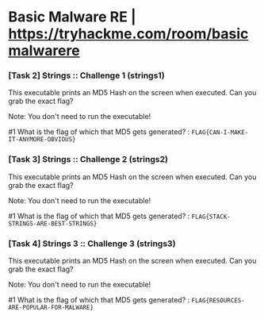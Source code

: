 # Basic Malware RE | https://tryhackme.com/room/basicmalwarere

### [Task 2] Strings :: Challenge 1 (strings1)

This executable prints an MD5 Hash on the screen when executed. Can you grab the exact flag?

Note: You don't need to run the executable!

#1	What is the flag of which that MD5 gets generated? : ```FLAG{CAN-I-MAKE-IT-ANYMORE-OBVIOUS}```

### [Task 3] Strings :: Challenge 2 (strings2)

This executable prints an MD5 Hash on the screen when executed. Can you grab the exact flag?

Note: You don't need to run the executable!

#1	What is the flag of which that MD5 gets generated? : ```FLAG{STACK-STRINGS-ARE-BEST-STRINGS}```

### [Task 4] Strings 3 :: Challenge 3 (strings3)

This executable prints an MD5 Hash on the screen when executed. Can you grab the exact flag?

Note: You don't need to run the executable!

#1	What is the flag of which that MD5 gets generated? : ```FLAG{RESOURCES-ARE-POPULAR-FOR-MALWARE}```
